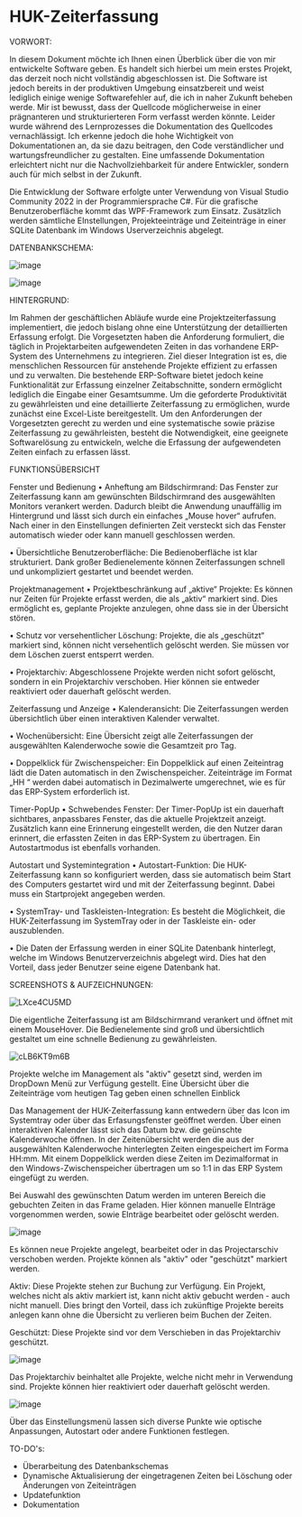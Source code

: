 # HUK-Zeiterfassung

VORWORT:

In diesem Dokument möchte ich Ihnen einen Überblick über die von mir entwickelte Software geben. Es handelt sich hierbei um mein erstes Projekt, das derzeit noch nicht vollständig abgeschlossen ist. Die Software ist jedoch bereits in der produktiven Umgebung einsatzbereit und weist lediglich einige wenige Softwarefehler auf, die ich in naher Zukunft beheben werde.
Mir ist bewusst, dass der Quellcode möglicherweise in einer prägnanteren und strukturierteren Form verfasst werden könnte. Leider wurde während des Lernprozesses die Dokumentation des Quellcodes vernachlässigt. Ich erkenne jedoch die hohe Wichtigkeit von Dokumentationen an, da sie dazu beitragen, den Code verständlicher und wartungsfreundlicher zu gestalten. Eine umfassende Dokumentation erleichtert nicht nur die Nachvollziehbarkeit für andere Entwickler, sondern auch für mich selbst in der Zukunft.

Die Entwicklung der Software erfolgte unter Verwendung von Visual Studio Community 2022 in der Programmiersprache C#. Für die grafische Benutzeroberfläche kommt das WPF-Framework zum Einsatz.
Zusätzlich werden sämtliche EInstellungen, Projekteeinträge und Zeiteinträge in einer SQLite Datenbank im Windows Userverzeichnis abgelegt. 




DATENBANKSCHEMA:

![image](https://github.com/user-attachments/assets/537947c4-b282-413c-8130-a74241e45b4e)

![image](https://github.com/user-attachments/assets/7702c0c2-0785-4541-b313-34b878556e60)


HINTERGRUND: 

Im Rahmen der geschäftlichen Abläufe wurde eine Projektzeiterfassung implementiert, die jedoch bislang ohne eine Unterstützung der detaillierten Erfassung erfolgt. Die Vorgesetzten haben die Anforderung formuliert, die täglich in Projektarbeiten aufgewendeten Zeiten in das vorhandene ERP-System des Unternehmens zu integrieren. Ziel dieser Integration ist es, die menschlichen Ressourcen für anstehende Projekte effizient zu erfassen und zu verwalten.
Die bestehende ERP-Software bietet jedoch keine Funktionalität zur Erfassung einzelner Zeitabschnitte, sondern ermöglicht lediglich die Eingabe einer Gesamtsumme. Um die geforderte Produktivität zu gewährleisten und eine detaillierte Zeiterfassung zu ermöglichen, wurde zunächst eine Excel-Liste bereitgestellt.
Um den Anforderungen der Vorgesetzten gerecht zu werden und eine systematische sowie präzise Zeiterfassung zu gewährleisten, besteht die Notwendigkeit, eine geeignete Softwarelösung zu entwickeln, welche die Erfassung der aufgewendeten Zeiten einfach zu erfassen lässt.

FUNKTIONSÜBERSICHT

Fenster und Bedienung
•	Anheftung am Bildschirmrand: Das Fenster zur Zeiterfassung kann am gewünschten Bildschirmrand des ausgewählten Monitors verankert werden. Dadurch bleibt die Anwendung unauffällig im Hintergrund und lässt sich durch ein einfaches „Mouse hover“ aufrufen. Nach einer in den Einstellungen definierten Zeit versteckt sich das Fenster automatisch wieder oder kann manuell geschlossen werden.

•	Übersichtliche Benutzeroberfläche: Die Bedienoberfläche ist klar strukturiert. Dank großer Bedienelemente können Zeiterfassungen schnell und unkompliziert gestartet und beendet werden.

Projektmanagement
•	Projektbeschränkung auf „aktive“ Projekte: Es können nur Zeiten für Projekte erfasst werden, die als „aktiv“ markiert sind. Dies ermöglicht es, geplante Projekte anzulegen, ohne dass sie in der Übersicht stören.

•	Schutz vor versehentlicher Löschung: Projekte, die als „geschützt“ markiert sind, können nicht versehentlich gelöscht werden. Sie müssen vor dem Löschen zuerst entsperrt werden.

•	Projektarchiv: Abgeschlossene Projekte werden nicht sofort gelöscht, sondern in ein Projektarchiv verschoben. Hier können sie entweder reaktiviert oder dauerhaft gelöscht werden.

Zeiterfassung und Anzeige
•	Kalenderansicht: Die Zeiterfassungen werden übersichtlich über einen interaktiven Kalender verwaltet.

•	Wochenübersicht: Eine Übersicht zeigt alle Zeiterfassungen der ausgewählten Kalenderwoche sowie die Gesamtzeit pro Tag.

•	Doppelklick für Zwischenspeicher: Ein Doppelklick auf einen Zeiteintrag lädt die Daten automatisch in den Zwischenspeicher. Zeiteinträge im Format „HH
“ werden dabei automatisch in Dezimalwerte umgerechnet, wie es für das ERP-System erforderlich ist.

Timer-PopUp
•	Schwebendes Fenster: Der Timer-PopUp ist ein dauerhaft sichtbares, anpassbares Fenster, das die aktuelle Projektzeit anzeigt. Zusätzlich kann eine Erinnerung eingestellt werden, die den Nutzer daran erinnert, die erfassten Zeiten in das ERP-System zu übertragen. Ein Autostartmodus ist ebenfalls vorhanden.

Autostart und Systemintegration
•	Autostart-Funktion: Die HUK-Zeiterfassung kann so konfiguriert werden, dass sie automatisch beim Start des Computers gestartet wird und mit der Zeiterfassung beginnt. Dabei muss ein Startprojekt angegeben werden.

•	SystemTray- und Taskleisten-Integration: Es besteht die Möglichkeit, die HUK-Zeiterfassung im SystemTray oder in der Taskleiste ein- oder auszublenden.

• Die Daten der Erfassung werden in einer SQLite Datenbank hinterlegt, welche im Windows Benutzerverzeichnis abgelegt wird. Dies hat den Vorteil, dass jeder Benutzer seine eigene Datenbank hat. 

SCREENSHOTS & AUFZEICHNUNGEN:

![LXce4CU5MD](https://github.com/user-attachments/assets/e6d029c2-75c2-4223-a7aa-20068db7831a)


Die eigentliche Zeiterfassung ist am Bildschirmrand verankert und öffnet mit einem MouseHover. Die Bedienelemente sind groß und übersichtlich gestaltet um eine schnelle Bedienung zu gewährleisten.

![cLB6KT9m6B](https://github.com/user-attachments/assets/7104b811-9ff0-4691-95c1-3436af47ff80)

Projekte welche im Management als "aktiv" gesetzt sind, werden im DropDown Menü zur Verfügung gestellt. Eine Übersicht über die Zeiteinträge vom heutigen Tag geben einen schnellen Einblick


Das Management der HUK-Zeiterfassung kann entwedern über das Icon im Systemtray oder über das Erfasungsfenster geöffnet werden. Über einen interaktiven Kalender lässt sich das Datum bzw. die geünschte Kalenderwoche öffnen.
In der Zeitenübersicht werden die aus der ausgewählten Kalenderwoche hinterlegten Zeiten eingespeichert im Forma HH:mm. Mit einem Doppelklick werden diese Zeiten im Dezimalformat in den Windows-Zwischenspeicher übertragen um so 1:1 in das ERP System eingefügt zu werden. 

Bei Auswahl des gewünschten Datum werden im unteren Bereich die gebuchten Zeiten in das Frame geladen. Hier können manuelle EInträge vorgenommen werden, sowie EInträge bearbeitet oder gelöscht werden. 


![image](https://github.com/user-attachments/assets/701108df-b6d6-4c73-a427-f1bc2c1d2eeb)

Es können neue Projekte angelegt, bearbeitet oder in das Projectarschiv verschoben werden. Projekte können als "aktiv" oder "geschützt" markiert werden.

Aktiv: Diese Projekte stehen zur Buchung zur Verfügung. Ein Projekt, welches nicht als aktiv markiert ist, kann nicht aktiv gebucht werden - auch nicht manuell. Dies bringt den Vorteil, dass ich zukünftige Projekte bereits anlegen kann ohne die Übersicht zu verlieren beim Buchen der Zeiten. 

Geschützt: Diese Projekte sind vor dem Verschieben in das Projektarchiv geschützt. 

![image](https://github.com/user-attachments/assets/04838563-a680-4b21-a6af-42142be03680)

Das Projektarchiv beinhaltet alle Projekte, welche nicht mehr in Verwendung sind. Projekte können hier reaktiviert oder dauerhaft gelöscht werden. 

![image](https://github.com/user-attachments/assets/60d2382d-254b-412f-9495-982feb7c2d5e)

Über das Einstellungsmenü lassen sich diverse Punkte wie optische Anpassungen, Autostart oder andere Funktionen festlegen. 

TO-DO's:

- Überarbeitung des Datenbankschemas
- Dynamische Aktualisierung der eingetragenen Zeiten bei Löschung oder Änderungen von Zeiteinträgen
- Updatefunktion
- Dokumentation

